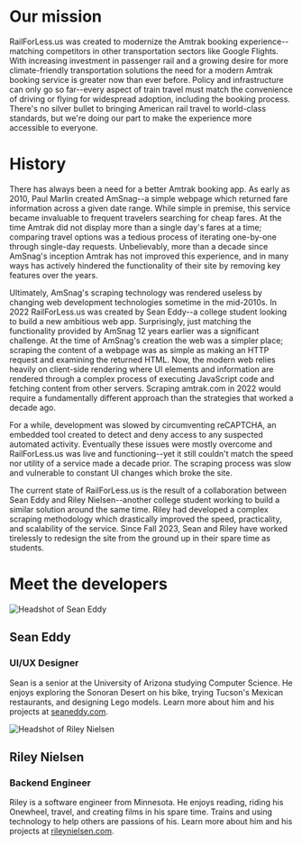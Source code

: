 # Our mission

RailForLess.us was created to modernize the Amtrak booking experience--matching competitors in other transportation sectors like Google Flights. With increasing investment in passenger rail and a growing desire for more climate-friendly transportation solutions the need for a modern Amtrak booking service is greater now than ever before. Policy and infrastructure can only go so far--every aspect of train travel must match the convenience of driving or flying for widespread adoption, including the booking process. There's no silver bullet to bringing American rail travel to world-class standards, but we're doing our part to make the experience more accessible to everyone.

# History

There has always been a need for a better Amtrak booking app. As early as 2010, Paul Marlin created AmSnag--a simple webpage which returned fare information across a given date range. While simple in premise, this service became invaluable to frequent travelers searching for cheap fares. At the time Amtrak did not display more than a single day's fares at a time; comparing travel options was a tedious process of iterating one-by-one through single-day requests. Unbelievably, more than a decade since AmSnag's inception Amtrak has not improved this experience, and in many ways has actively hindered the functionality of their site by removing key features over the years.

Ultimately, AmSnag's scraping technology was rendered useless by changing web development technologies sometime in the mid-2010s. In 2022 RailForLess.us was created by Sean Eddy--a college student looking to build a new ambitious web app. Surprisingly, just matching the functionality provided by AmSnag 12 years earlier was a significant challenge. At the time of AmSnag's creation the web was a simpler place; scraping the content of a webpage was as simple as making an HTTP request and examining the returned HTML. Now, the modern web relies heavily on client-side rendering where UI elements and information are rendered through a complex process of executing JavaScript code and fetching content from other servers. Scraping amtrak.com in 2022 would require a fundamentally different approach than the strategies that worked a decade ago.

For a while, development was slowed by circumventing reCAPTCHA, an embedded tool created to detect and deny access to any suspected automated activity. Eventually these issues were mostly overcome and RailForLess.us was live and functioning--yet it still couldn't match the speed nor utility of a service made a decade prior. The scraping process was slow and vulnerable to constant UI changes which broke the site.

The current state of RailForLess.us is the result of a collaboration between Sean Eddy and Riley Nielsen--another college student working to build a similar solution around the same time. Riley had developed a complex scraping methodology which drastically improved the speed, practicality, and scalability of the service. Since Fall 2023, Sean and Riley have worked tirelessly to redesign the site from the ground up in their spare time as students.

# Meet the developers

![Headshot of Sean Eddy](https://github.com/tikkisean/rail-for-less/blob/main/public/images/sean-headshot.jpg)

## Sean Eddy

### UI/UX Designer

Sean is a senior at the University of Arizona studying Computer Science. He enjoys exploring the Sonoran Desert on his bike, trying Tucson's Mexican restaurants, and designing Lego models. Learn more about him and his projects at [seaneddy.com](https://seaneddy.com/).

![Headshot of Riley Nielsen](https://github.com/tikkisean/rail-for-less/blob/main/public/images/riley-headshot.jpg)

## Riley Nielsen

### Backend Engineer

Riley is a software engineer from Minnesota. He enjoys reading, riding his Onewheel, travel, and creating films in his spare time. Trains and using technology to help others are passions of his. Learn more about him and his projects at [rileynielsen.com](https://rileynielsen.com/).
